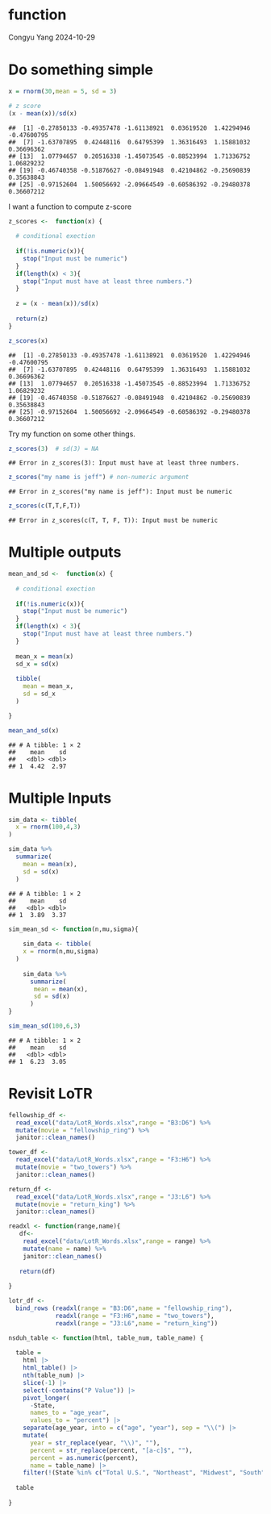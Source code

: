 function
================
Congyu Yang
2024-10-29

# Do something simple

``` r
x = rnorm(30,mean = 5, sd = 3)

# z score
(x - mean(x))/sd(x)
```

    ##  [1] -0.27850133 -0.49357478 -1.61138921  0.03619520  1.42294946 -0.47600795
    ##  [7] -1.63707895  0.42448116  0.64795399  1.36316493  1.15881032  0.36696362
    ## [13]  1.07794657  0.20516338 -1.45073545 -0.88523994  1.71336752  1.06829232
    ## [19] -0.46740358 -0.51876627 -0.08491948  0.42104862 -0.25690839  0.35638843
    ## [25] -0.97152604  1.50056692 -2.09664549 -0.60586392 -0.29480378  0.36607212

I want a function to compute z-score

``` r
z_scores <-  function(x) {
  
  # conditional exection
  
  if(!is.numeric(x)){
    stop("Input must be numeric")
  }
  if(length(x) < 3){
    stop("Input must have at least three numbers.")
  }
  
  z = (x - mean(x))/sd(x)
  
  return(z)
}

z_scores(x)
```

    ##  [1] -0.27850133 -0.49357478 -1.61138921  0.03619520  1.42294946 -0.47600795
    ##  [7] -1.63707895  0.42448116  0.64795399  1.36316493  1.15881032  0.36696362
    ## [13]  1.07794657  0.20516338 -1.45073545 -0.88523994  1.71336752  1.06829232
    ## [19] -0.46740358 -0.51876627 -0.08491948  0.42104862 -0.25690839  0.35638843
    ## [25] -0.97152604  1.50056692 -2.09664549 -0.60586392 -0.29480378  0.36607212

Try my function on some other things.

``` r
z_scores(3)  # sd(3) = NA
```

    ## Error in z_scores(3): Input must have at least three numbers.

``` r
z_scores("my name is jeff") # non-numeric argument
```

    ## Error in z_scores("my name is jeff"): Input must be numeric

``` r
z_scores(c(T,T,F,T))
```

    ## Error in z_scores(c(T, T, F, T)): Input must be numeric

# Multiple outputs

``` r
mean_and_sd <-  function(x) {
  
  # conditional exection
  
  if(!is.numeric(x)){
    stop("Input must be numeric")
  }
  if(length(x) < 3){
    stop("Input must have at least three numbers.")
  }
  
  mean_x = mean(x)
  sd_x = sd(x)
  
  tibble(
    mean = mean_x,
    sd = sd_x
  )

}

mean_and_sd(x)
```

    ## # A tibble: 1 × 2
    ##    mean    sd
    ##   <dbl> <dbl>
    ## 1  4.42  2.97

# Multiple Inputs

``` r
sim_data <- tibble(
  x = rnorm(100,4,3)
)

sim_data %>% 
  summarize(
    mean = mean(x),
    sd = sd(x)
  )
```

    ## # A tibble: 1 × 2
    ##    mean    sd
    ##   <dbl> <dbl>
    ## 1  3.89  3.37

``` r
sim_mean_sd <- function(n,mu,sigma){
  
    sim_data <- tibble(
    x = rnorm(n,mu,sigma)
  )
    
    sim_data %>% 
      summarize(
       mean = mean(x),
       sd = sd(x)
      )
}

sim_mean_sd(100,6,3)
```

    ## # A tibble: 1 × 2
    ##    mean    sd
    ##   <dbl> <dbl>
    ## 1  6.23  3.05

# Revisit LoTR

``` r
fellowship_df <- 
  read_excel("data/LotR_Words.xlsx",range = "B3:D6") %>% 
  mutate(movie = "fellowship_ring") %>% 
  janitor::clean_names()

tower_df <- 
  read_excel("data/LotR_Words.xlsx",range = "F3:H6") %>% 
  mutate(movie = "two_towers") %>% 
  janitor::clean_names()

return_df <- 
  read_excel("data/LotR_Words.xlsx",range = "J3:L6") %>% 
  mutate(movie = "return_king") %>% 
  janitor::clean_names()
```

``` r
readxl <- function(range,name){
   df<- 
    read_excel("data/LotR_Words.xlsx",range = range) %>%
    mutate(name = name) %>% 
    janitor::clean_names()
   
   return(df)
  
}

lotr_df <- 
  bind_rows (readxl(range = "B3:D6",name = "fellowship_ring"),
             readxl(range = "F3:H6",name = "two_towers"),
             readxl(range = "J3:L6",name = "return_king"))
```

``` r
nsduh_table <- function(html, table_num, table_name) {
  
  table = 
    html |> 
    html_table() |> 
    nth(table_num) |>
    slice(-1) |> 
    select(-contains("P Value")) |>
    pivot_longer(
      -State,
      names_to = "age_year", 
      values_to = "percent") |>
    separate(age_year, into = c("age", "year"), sep = "\\(") |>
    mutate(
      year = str_replace(year, "\\)", ""),
      percent = str_replace(percent, "[a-c]$", ""),
      percent = as.numeric(percent),
      name = table_name) |>
    filter(!(State %in% c("Total U.S.", "Northeast", "Midwest", "South", "West")))
  
  table
  
}
```
